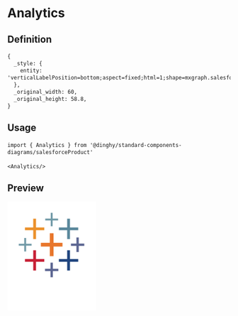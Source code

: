 # Analytics

## Definition

```
{
  _style: { 
    entity: 'verticalLabelPosition=bottom;aspect=fixed;html=1;shape=mxgraph.salesforce.analytics;',
  },
  _original_width: 60,
  _original_height: 58.8,
}
```

## Usage

```
import { Analytics } from '@dinghy/standard-components-diagrams/salesforceProduct'

<Analytics/>
```

## Preview

<img src="./analytics.png" width="200"/>
